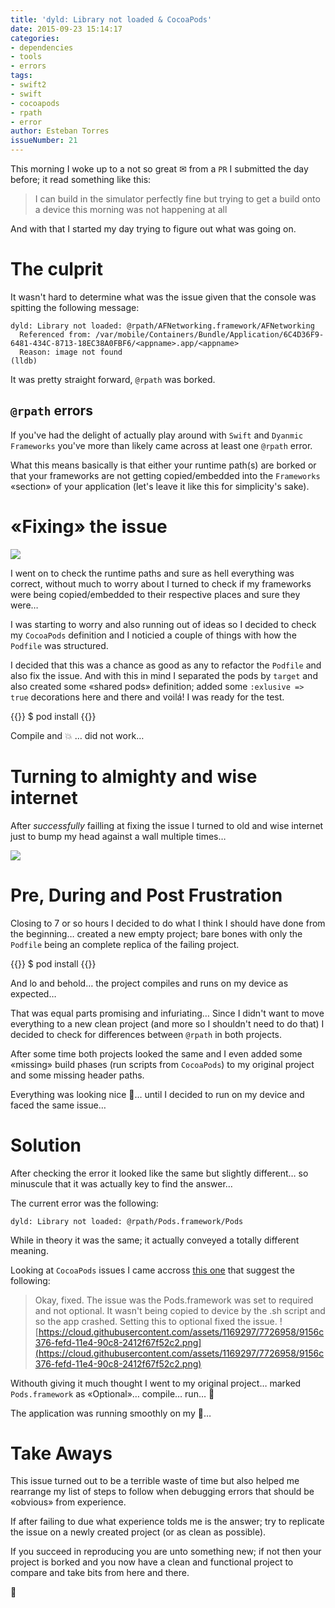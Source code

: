 ```yaml
---
title: 'dyld: Library not loaded & CocoaPods'
date: 2015-09-23 15:14:17
categories:
- dependencies
- tools
- errors
tags:
- swift2
- swift
- cocoapods
- rpath
- error
author: Esteban Torres
issueNumber: 21
---
```


This morning I woke up to a not so great ✉ from a `PR` I submitted the day before; it read something like this:
> I can build in the simulator perfectly fine but trying to get a build onto a device this morning was not happening at all

And with that I started my day trying to figure out what was going on.

<!--more-->

# The culprit

It wasn't hard to determine what was the issue given that the console was spitting the following message:
```console
dyld: Library not loaded: @rpath/AFNetworking.framework/AFNetworking
  Referenced from: /var/mobile/Containers/Bundle/Application/6C4D36F9-6481-434C-8713-18EC38A0FBF6/<appname>.app/<appname>
  Reason: image not found
(lldb)
```

It was pretty straight forward, `@rpath` was borked.

## `@rpath` errors

If you've had the delight of actually play around with `Swift` and `Dyanmic Frameworks` you've more than likely came across at least one `@rpath` error.

What this means basically is that either your runtime path(s) are borked or that your frameworks are not getting copied/embedded into the `Frameworks` «section» of your application (let's leave it like this for simplicity's sake).

# «Fixing» the issue

![](http://i0.kym-cdn.com/photos/images/newsfeed/000/962/640/658.png)

I went on to check the runtime paths and sure as hell everything was correct, without much to worry about I turned to check if my frameworks were being copied/embedded to their respective places and sure they were…

I was starting to worry and also running out of ideas so I decided to check my `CocoaPods` definition and I noticied a couple of things with how the `Podfile` was structured.

I decided that this was a chance as good as any to refactor the `Podfile` and also fix the issue. And with this in mind I separated the pods by `target` and also created some «shared pods» definition; added some `:exlusive => true` decorations here and there and voilá! I was ready for the test.

{{<terminal prompt="$">}}
$ pod install
{{</terminal>}}

Compile and 💥 … did not work…

# Turning to almighty and wise internet

After *successfully* failling at fixing the issue I turned to old and wise internet just to bump my head against a wall multiple times…

![](http://rs1322.pbsrc.com/albums/u572/SpamMe06/headbang_zps2ac29901.gif~c200)

# Pre, During and Post Frustration

Closing to 7 or so hours I decided to do what I think I should have done from the beginning… created a new empty project; bare bones with only the `Podfile` being an complete replica of the failing project.

{{<terminal prompt="$">}}
$ pod install
{{</terminal>}}

And lo and behold… the project compiles and runs on my device as expected…

That was equal parts promising and infuriating… Since I didn't want to move everything to a new clean project (and more so I shouldn't need to do that) I decided to check for differences between `@rpath` in both projects.

After some time both projects looked the same and I even added some «missing» build phases (run scripts from `CocoaPods`) to my original project and some missing header paths.

Everything was looking nice 🌅… until I decided to run on my device and faced the same issue…

# Solution

After checking the error it looked like the same but slightly different… so minuscule that it was actually key to find the answer…

The current error was the following:
```console
dyld: Library not loaded: @rpath/Pods.framework/Pods
```

While in theory it was the same; it actually conveyed a totally different meaning.

Looking at `CocoaPods` issues I came accross [this one][cocoapodsissue] that suggest the following:
>Okay, fixed. The issue was the Pods.framework was set to required and not optional. It wasn't being copied to device by the .sh script and so the app crashed. Setting this to optional fixed the issue.
>![https://cloud.githubusercontent.com/assets/1169297/7726958/9156c376-fefd-11e4-90c8-2412f67f52c2.png](https://cloud.githubusercontent.com/assets/1169297/7726958/9156c376-fefd-11e4-90c8-2412f67f52c2.png)

Withouth giving it much thought I went to my original project… marked `Pods.framework` as «Optional»… compile… run… 🎉

The application was running smoothly on my 📱…

# Take Aways

This issue turned out to be a terrible waste of time but also helped me rearrange my list of steps to follow when debugging errors that should be «obvious» from experience.

If after failing to due what experience tolds me is the answer; try to replicate the issue on a newly created project (or as clean as possible).

If you succeed in reproducing you are unto something new; if not then your project is borked and you now have a clean and functional project to compare and take bits from here and there.

🙇

[cocoapodsissue]:https://github.com/CocoaPods/CocoaPods/issues/3586

